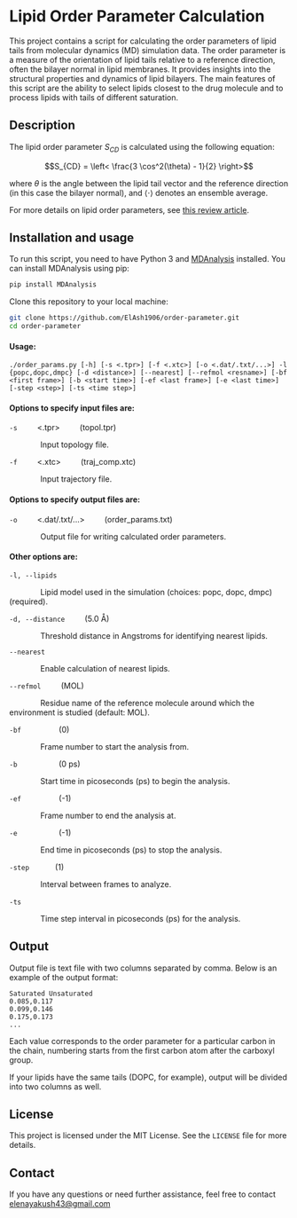 # Lipid Order Parameter Calculation

This project contains a script for calculating the order parameters of lipid tails from molecular dynamics (MD) simulation data. The order parameter is a measure of the orientation of lipid tails relative to a reference direction, often the bilayer normal in lipid membranes. It provides insights into the structural properties and dynamics of lipid bilayers. The main features of this script are the ability to select lipids closest to the drug molecule and to process lipids with tails of different saturation.

## Description

The lipid order parameter $S_{CD}$ is calculated using the following equation:

$$S_{CD} = \left< \frac{3 \cos^2(\theta) - 1}{2} \right>$$

where $\theta$ is the angle between the lipid tail vector and the reference direction (in this case the bilayer normal), and $\left< \cdot \right>$ denotes an ensemble average.

For more details on lipid order parameters, see [this review article](https://doi.org/10.1021/acs.jctc.7b00643).

## Installation and usage

To run this script, you need to have Python 3 and [MDAnalysis](https://www.mdanalysis.org/) installed. You can install MDAnalysis using pip:

```sh
pip install MDAnalysis
```
Clone this repository to your local machine:

```sh
git clone https://github.com/ElAsh1906/order-parameter.git
cd order-parameter
```

#### Usage: 
`
./order_params.py [-h] [-s <.tpr>] [-f <.xtc>] [-o <.dat/.txt/...>] -l {popc,dopc,dmpc} [-d <distance>] [--nearest] [--refmol <resname>] [-bf <first frame>] [-b <start time>] [-ef <last frame>] [-e <last time>] [-step <step>] [-ts <time step>]
`
#### Options to specify input files are:

`-s` &emsp;&emsp; <.tpr> &emsp;&emsp; \(topol.tpr\)  

&emsp;&emsp;&emsp;&emsp;Input topology file.  

`-f` &emsp;&emsp; <.xtc> &emsp;&emsp; \(traj_comp.xtc\)  

&emsp;&emsp;&emsp;&emsp;Input trajectory file.  

    
#### Options to specify output files are:

`-o` &emsp;&emsp; <.dat/.txt/...> &emsp;&emsp; \(order_params.txt\)  

&emsp;&emsp;&emsp;&emsp;Output file for writing calculated order parameters.   


#### Other options are:

`-l, --lipids`  

&emsp;&emsp;&emsp;&emsp;Lipid model used in the simulation (choices: popc, dopc, dmpc) (required).   

`-d, --distance` &emsp;&emsp; \(5.0 Å\)  

&emsp;&emsp;&emsp;&emsp;Threshold distance in Angstroms for identifying nearest lipids.  

`--nearest`  

&emsp;&emsp;&emsp;&emsp;Enable calculation of nearest lipids.  

`--refmol` &emsp;&emsp; \(MOL\)  

&emsp;&emsp;&emsp;&emsp;Residue name of the reference molecule around which the environment is studied (default: MOL).  

`-bf` &emsp;&emsp; <first frame> &emsp;&emsp; \(0\)  

&emsp;&emsp;&emsp;&emsp;Frame number to start the analysis from.  

`-b` &emsp;&emsp;&ensp; <start time> &emsp;&emsp; \(0 ps\)  

&emsp;&emsp;&emsp;&emsp;Start time in picoseconds (ps) to begin the analysis.  

`-ef` &emsp;&emsp; <last frame> &emsp;&emsp; \(-1\)  

&emsp;&emsp;&emsp;&emsp;Frame number to end the analysis at.  

`-e` &emsp;&emsp;&ensp; <last time> &emsp;&emsp; \(-1\)  

&emsp;&emsp;&emsp;&emsp;End time in picoseconds (ps) to stop the analysis.  

`-step` &ensp; <step> &emsp;&emsp; \(1\)  

&emsp;&emsp;&emsp;&emsp;Interval between frames to analyze.  

`-ts` &emsp;&emsp; <time step> &emsp;&emsp;  

&emsp;&emsp;&emsp;&emsp;Time step interval in picoseconds (ps) for the analysis.  


## Output

Output file is text file with two columns separated by comma. Below is an example of the output format:

```
Saturated Unsaturated
0.085,0.117
0.099,0.146
0.175,0.173
...
```
Each value corresponds to the order parameter for a particular carbon in the chain, numbering starts from the first carbon atom after the carboxyl group.  

If your lipids have the same tails (DOPC, for example), output will be divided into two columns as well. 

## License

This project is licensed under the MIT License. See the `LICENSE` file for more details.

## Contact

If you have any questions or need further assistance, feel free to contact elenayakush43@gmail.com
